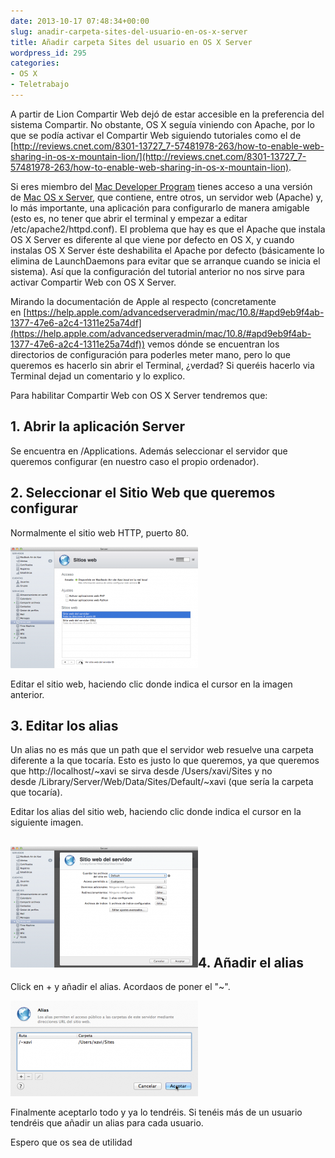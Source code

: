 ```yaml
---
date: 2013-10-17 07:48:34+00:00
slug: anadir-carpeta-sites-del-usuario-en-os-x-server
title: Añadir carpeta Sites del usuario en OS X Server
wordpress_id: 295
categories:
- OS X
- Teletrabajo
---
```


A partir de Lion Compartir Web dejó de estar accesible en la preferencia del sistema Compartir. No obstante, OS X seguía viniendo con Apache, por lo que se podía activar el Compartir Web siguiendo tutoriales como el de [http://reviews.cnet.com/8301-13727_7-57481978-263/how-to-enable-web-sharing-in-os-x-mountain-lion/](http://reviews.cnet.com/8301-13727_7-57481978-263/how-to-enable-web-sharing-in-os-x-mountain-lion).

Si eres miembro del [Mac Developer Program](https://developer.apple.com/devcenter/mac/index.action) tienes acceso a una versión de [Mac OS x Server](https://www.apple.com/osx/server/), que contiene, entre otros, un servidor web (Apache) y, lo más importante, una aplicación para configurarlo de manera amigable (esto es, no tener que abrir el terminal y empezar a editar /etc/apache2/httpd.conf). El problema que hay es que el Apache que instala OS X Server es diferente al que viene por defecto en OS X, y cuando instalas OS X Server éste deshabilita el Apache por defecto (básicamente lo elimina de LaunchDaemons para evitar que se arranque cuando se inicia el sistema). Así que la configuración del tutorial anterior no nos sirve para activar Compartir Web con OS X Server.

Mirando la documentación de Apple al respecto (concretamente en [https://help.apple.com/advancedserveradmin/mac/10.8/#apd9eb9f4ab-1377-47e6-a2c4-1311e25a74df](https://help.apple.com/advancedserveradmin/mac/10.8/#apd9eb9f4ab-1377-47e6-a2c4-1311e25a74df)) vemos dónde se encuentran los directorios de configuración para poderles meter mano, pero lo que queremos es hacerlo sin abrir el Terminal, ¿verdad? Si queréis hacerlo via Terminal dejad un comentario y lo explico.

Para habilitar Compartir Web con OS X Server tendremos que:


## 1. Abrir la aplicación Server


Se encuentra en /Applications. Además seleccionar el servidor que queremos configurar (en nuestro caso el propio ordenador).


## 2. Seleccionar el Sitio Web que queremos configurar


Normalmente el sitio web HTTP, puerto 80.


[![SitiosWeb](/images/2013-10-17-anadir-carpeta-sites-del-usuario-en-os-x-server/SitiosWeb-300x194.png)](/images/2013-10-17-anadir-carpeta-sites-del-usuario-en-os-x-server/SitiosWeb.png)




Editar el sitio web, haciendo clic donde indica el cursor en la imagen anterior.


## 3. Editar los alias


Un alias no es más que un path que el servidor web resuelve una carpeta diferente a la que tocaría. Esto es justo lo que queremos, ya que queremos que http://localhost/~xavi se sirva desde /Users/xavi/Sites y no desde /Library/Server/Web/Data/Sites/Default/~xavi (que sería la carpeta que tocaría).

Editar los alias del sitio web, haciendo clic donde indica el cursor en la siguiente imagen.


## [![SitioWeb](/images/2013-10-17-anadir-carpeta-sites-del-usuario-en-os-x-server/SitioWeb-300x194.png)](/images/2013-10-17-anadir-carpeta-sites-del-usuario-en-os-x-server/SitioWeb.png)4. Añadir el alias


Click en + y añadir el alias. Acordaos de poner el "~".


[![alias](/images/2013-10-17-anadir-carpeta-sites-del-usuario-en-os-x-server/alias-300x153.png)](/images/2013-10-17-anadir-carpeta-sites-del-usuario-en-os-x-server/alias.png)




Finalmente aceptarlo todo y ya lo tendréis. Si tenéis más de un usuario tendréis que añadir un alias para cada usuario.

Espero que os sea de utilidad
